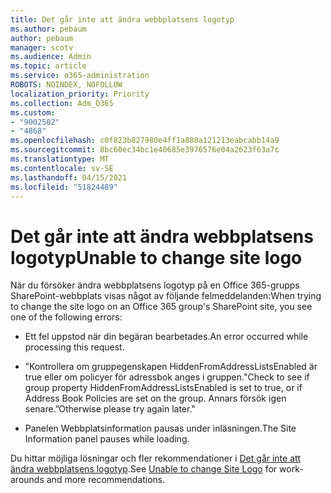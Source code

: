 ```yaml
---
title: Det går inte att ändra webbplatsens logotyp
ms.author: pebaum
author: pebaum
manager: scotv
ms.audience: Admin
ms.topic: article
ms.service: o365-administration
ROBOTS: NOINDEX, NOFOLLOW
localization_priority: Priority
ms.collection: Adm_O365
ms.custom:
- "9002502"
- "4868"
ms.openlocfilehash: c0f823b827980e4ff1a888a121213eabcabb14a9
ms.sourcegitcommit: 8bc60ec34bc1e40685e3976576e04a2623f63a7c
ms.translationtype: MT
ms.contentlocale: sv-SE
ms.lasthandoff: 04/15/2021
ms.locfileid: "51824489"
---
```

# <a name="unable-to-change-site-logo"></a><span data-ttu-id="7f1f0-102">Det går inte att ändra webbplatsens logotyp</span><span class="sxs-lookup"><span data-stu-id="7f1f0-102">Unable to change site logo</span></span>

<span data-ttu-id="7f1f0-103">När du försöker ändra webbplatsens logotyp på en Office 365-grupps SharePoint-webbplats visas något av följande felmeddelanden:</span><span class="sxs-lookup"><span data-stu-id="7f1f0-103">When trying to change the site logo on an Office 365 group's SharePoint site, you see one of the following errors:</span></span>

- <span data-ttu-id="7f1f0-104">Ett fel uppstod när din begäran bearbetades.</span><span class="sxs-lookup"><span data-stu-id="7f1f0-104">An error occurred while processing this request.</span></span>

- <span data-ttu-id="7f1f0-105">”Kontrollera om gruppegenskapen HiddenFromAddressListsEnabled är true eller om policyer för adressbok anges i gruppen.</span><span class="sxs-lookup"><span data-stu-id="7f1f0-105">"Check to see if group property HiddenFromAddressListsEnabled is set to true, or if Address Book Policies are set on the group.</span></span> <span data-ttu-id="7f1f0-106">Annars försök igen senare.”</span><span class="sxs-lookup"><span data-stu-id="7f1f0-106">Otherwise please try again later."</span></span>

- <span data-ttu-id="7f1f0-107">Panelen Webbplatsinformation pausas under inläsningen.</span><span class="sxs-lookup"><span data-stu-id="7f1f0-107">The Site Information panel pauses while loading.</span></span>

<span data-ttu-id="7f1f0-108">Du hittar möjliga lösningar och fler rekommendationer i [Det går inte att ändra webbplatsens logotyp](https://docs.microsoft.com/sharepoint/troubleshoot/sites/error-when-changing-o365-site-logo).</span><span class="sxs-lookup"><span data-stu-id="7f1f0-108">See [Unable to change Site Logo](https://docs.microsoft.com/sharepoint/troubleshoot/sites/error-when-changing-o365-site-logo) for work-arounds and more recommendations.</span></span>
